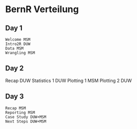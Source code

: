 
# BernR Verteilung

## Day 1
    Welcome MSM
    Intro2R DUW
    Data MSM
    Wrangling MSM

## Day 2
Recap DUW
    Statistics 1 DUW
    Plotting 1 MSM
    Plotting 2 DUW
## Day 3
	Recap MSM
	Reporting MSM
    Case Study DUW+MSM
    Next Steps DUW+MSM